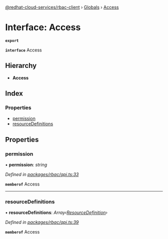 [@redhat-cloud-services/rbac-client](../README.md) › [Globals](../globals.md) › [Access](access.md)

# Interface: Access

**`export`** 

**`interface`** Access

## Hierarchy

* **Access**

## Index

### Properties

* [permission](access.md#permission)
* [resourceDefinitions](access.md#resourcedefinitions)

## Properties

###  permission

• **permission**: *string*

*Defined in [packages/rbac/api.ts:33](https://github.com/RedHatInsights/javascript-clients/blob/master/packages/rbac/api.ts#L33)*

**`memberof`** Access

___

###  resourceDefinitions

• **resourceDefinitions**: *Array‹[ResourceDefinition](resourcedefinition.md)›*

*Defined in [packages/rbac/api.ts:39](https://github.com/RedHatInsights/javascript-clients/blob/master/packages/rbac/api.ts#L39)*

**`memberof`** Access
